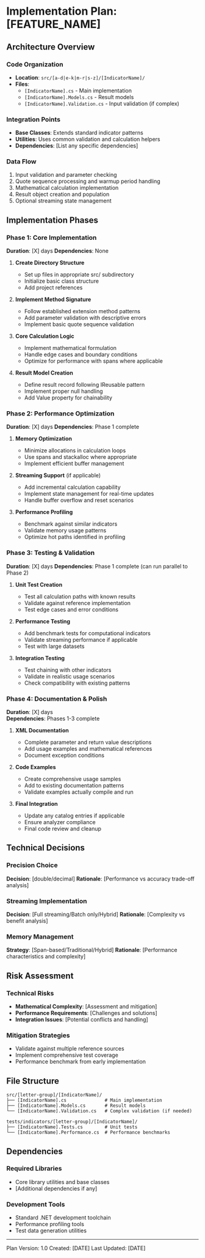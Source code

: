 # Implementation Plan: [FEATURE_NAME]

## Architecture Overview

### Code Organization
- **Location**: `src/[a-d|e-k|m-r|s-z]/[IndicatorName]/`
- **Files**: 
  - `[IndicatorName].cs` - Main implementation
  - `[IndicatorName].Models.cs` - Result models
  - `[IndicatorName].Validation.cs` - Input validation (if complex)

### Integration Points
- **Base Classes**: Extends standard indicator patterns
- **Utilities**: Uses common validation and calculation helpers
- **Dependencies**: [List any specific dependencies]

### Data Flow
1. Input validation and parameter checking
2. Quote sequence processing and warmup period handling
3. Mathematical calculation implementation
4. Result object creation and population
5. Optional streaming state management

## Implementation Phases

### Phase 1: Core Implementation
**Duration**: [X] days
**Dependencies**: None

1. **Create Directory Structure**
   - Set up files in appropriate src/ subdirectory
   - Initialize basic class structure
   - Add project references

2. **Implement Method Signature**
   - Follow established extension method patterns
   - Add parameter validation with descriptive errors
   - Implement basic quote sequence validation

3. **Core Calculation Logic**
   - Implement mathematical formulation
   - Handle edge cases and boundary conditions
   - Optimize for performance with spans where applicable

4. **Result Model Creation**
   - Define result record following IReusable pattern
   - Implement proper null handling
   - Add Value property for chainability

### Phase 2: Performance Optimization
**Duration**: [X] days
**Dependencies**: Phase 1 complete

1. **Memory Optimization**
   - Minimize allocations in calculation loops
   - Use spans and stackalloc where appropriate
   - Implement efficient buffer management

2. **Streaming Support** (if applicable)
   - Add incremental calculation capability
   - Implement state management for real-time updates
   - Handle buffer overflow and reset scenarios

3. **Performance Profiling**
   - Benchmark against similar indicators
   - Validate memory usage patterns
   - Optimize hot paths identified in profiling

### Phase 3: Testing & Validation
**Duration**: [X] days
**Dependencies**: Phase 1 complete (can run parallel to Phase 2)

1. **Unit Test Creation**
   - Test all calculation paths with known results
   - Validate against reference implementation
   - Test edge cases and error conditions

2. **Performance Testing**
   - Add benchmark tests for computational indicators
   - Validate streaming performance if applicable
   - Test with large datasets

3. **Integration Testing**
   - Test chaining with other indicators
   - Validate in realistic usage scenarios
   - Check compatibility with existing patterns

### Phase 4: Documentation & Polish
**Duration**: [X] days  
**Dependencies**: Phases 1-3 complete

1. **XML Documentation**
   - Complete parameter and return value descriptions
   - Add usage examples and mathematical references
   - Document exception conditions

2. **Code Examples**
   - Create comprehensive usage samples
   - Add to existing documentation patterns
   - Validate examples actually compile and run

3. **Final Integration**
   - Update any catalog entries if applicable
   - Ensure analyzer compliance
   - Final code review and cleanup

## Technical Decisions

### Precision Choice
**Decision**: [double/decimal]
**Rationale**: [Performance vs accuracy trade-off analysis]

### Streaming Implementation
**Decision**: [Full streaming/Batch only/Hybrid]
**Rationale**: [Complexity vs benefit analysis]

### Memory Management
**Strategy**: [Span-based/Traditional/Hybrid]
**Rationale**: [Performance characteristics and complexity]

## Risk Assessment

### Technical Risks
- **Mathematical Complexity**: [Assessment and mitigation]
- **Performance Requirements**: [Challenges and solutions]
- **Integration Issues**: [Potential conflicts and handling]

### Mitigation Strategies
- Validate against multiple reference sources
- Implement comprehensive test coverage
- Performance benchmark from early implementation

## File Structure

```
src/[letter-group]/[IndicatorName]/
├── [IndicatorName].cs              # Main implementation
├── [IndicatorName].Models.cs       # Result models
└── [IndicatorName].Validation.cs   # Complex validation (if needed)

tests/indicators/[letter-group]/[IndicatorName]/
├── [IndicatorName].Tests.cs        # Unit tests
└── [IndicatorName].Performance.cs  # Performance benchmarks
```

## Dependencies

### Required Libraries
- Core library utilities and base classes
- [Additional dependencies if any]

### Development Tools
- Standard .NET development toolchain
- Performance profiling tools
- Test data generation utilities

---
Plan Version: 1.0
Created: [DATE]
Last Updated: [DATE]